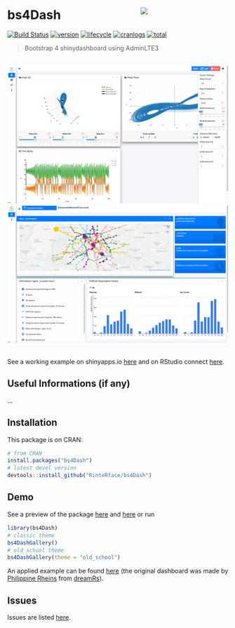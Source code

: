 # bs4Dash <img src="https://rinterface.com/inst/images/bs4Dash.svg" width="200px" align="right"/>

[![Build Status](https://travis-ci.org/RinteRface/bs4Dash.svg?branch=master)](https://travis-ci.org/RinteRface/bs4Dash)
[![version](http://www.r-pkg.org/badges/version/bs4Dash)](https://CRAN.R-project.org/package=bs4Dash)
[![lifecycle](https://img.shields.io/badge/lifecycle-stable-ff69b4.svg)](https://www.tidyverse.org/lifecycle/#stable)
[![cranlogs](https://cranlogs.r-pkg.org/badges/bs4Dash)](https://CRAN.R-project.org/package=bs4Dash)
[![total](https://cranlogs.r-pkg.org/badges/grand-total/bs4Dash)](https://www.rpackages.io/package/bs4Dash)

> Bootstrap 4 shinydashboard using AdminLTE3

<br>

<div class="row">
<div class="col-sm-4" align="center">
<div class="card">
<a href="https://rinterface.com/shiny/showcase/lorenz/" target="_blank"><img src="man/figures/bs4Dash_Lorenz.png"></a>
</div>
</div>
<div class="col-sm-4" align="center">
<div class="card">
<a href="https://rinterface.com/shiny/showcase/ratp/" target="_blank"><img src="man/figures/bs4Dash_ratp.png"></a>
</div>
</div>
</div>

<br>

See a working example on shinyapps.io [here](https://dgranjon.shinyapps.io/bs4DashDemo/) and on RStudio connect [here](http://130.60.24.205:3939/bs4DashDemo/).

## Useful Informations (if any)

...

## Installation

This package is on CRAN:

```r
# from CRAN
install.packages("bs4Dash")
# latest devel version
devtools::install_github("RinteRface/bs4Dash")
```

## Demo

See a preview of the package [here](https://rinterface.com/shiny/bs4Dash/classic/) and
[here](https://rinterface.com/shiny/bs4Dash/old_school/) or run

```r
library(bs4Dash)
# classic theme
bs4DashGallery()
# old_school theme
bs4DashGallery(theme = "old_school")
```

An applied example can be found [here](https://rinterface.com/shiny/showcase/ratp/) (the 
original dashboard was made by [Philippine Rheins](https://twitter.com/PhilippineRs) 
from [dreamRs](https://twitter.com/dreamRs_fr)).

## Issues

Issues are listed [here](https://github.com/RinteRface/bs4Dash/issues). 